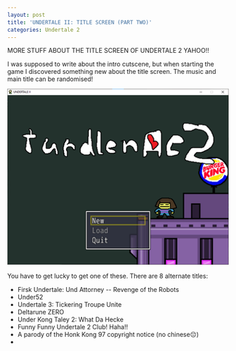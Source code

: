 ```yaml
---
layout: post
title: 'UNDERTALE II: TITLE SCREEN (PART TWO)'
categories: Undertale 2
---
```

MORE STUFF ABOUT THE TITLE SCREEN OF UNDERTALE 2 YAHOO!!

I was supposed to write about the intro cutscene, but when starting the game I discovered something new about the title screen. The music and main title can be randomised!

![](../images/turdlenac2.png)

You have to get lucky to get one of these. There are 8 alternate titles:

 - Firsk Undertale: Und Attorney -- Revenge of the Robots
 - Under52
 - Undertale 3: Tickering Troupe Unite
 - Deltarune ZERO
 - Under Kong Taley 2: What Da Hecke
 - Funny Funny Undertale 2 Club! Haha!!
 - A parody of the Honk Kong 97 copyright notice (no chinese😔)
 - 
<!--stackedit_data:
eyJoaXN0b3J5IjpbLTIwMTM3MDc2NjgsNjkyOTk2NTgwLC0xNz
Y1OTEzOTI0LC0xNjE0NzE2NzRdfQ==
-->